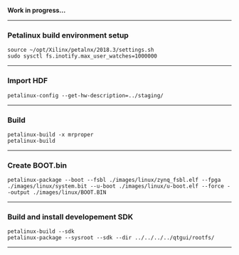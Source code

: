 **Work in progress...**  

---
### Petalinux build environment setup  

```source ~/opt/Xilinx/petalnx/2018.3/settings.sh```  
```sudo sysctl fs.inotify.max_user_watches=1000000```  

---
### Import HDF  
```petalinux-config --get-hw-description=../staging/```  

---
### Build  
```petalinux-build -x mrproper```  
```petalinux-build```  

---
### Create BOOT.bin  
```petalinux-package --boot --fsbl ./images/linux/zynq_fsbl.elf --fpga ./images/linux/system.bit --u-boot ./images/linux/u-boot.elf --force --output ./images/linux/BOOT.BIN```  

---
### Build and install developement SDK
```petalinux-build --sdk```  
```petalinux-package --sysroot --sdk --dir ../../../../qtgui/rootfs/```  

---


